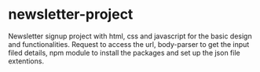 # newsletter-project
Newsletter signup project with html, css and javascript for the basic design and functionalities. Request to access the url, body-parser to get the input filed details, npm module to install the packages and set up the json file extentions.
